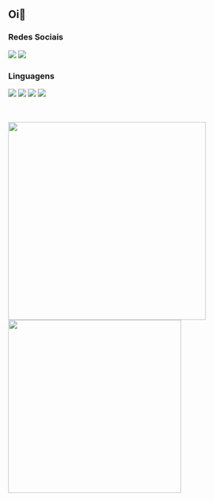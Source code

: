 ## Oi👋

### Redes Sociais
<div>
  <a href="https://www.linkedin.com/in/djeffersonalmeida/"><img src="https://img.shields.io/badge/LinkedIn-0077B5?style=for-the-badge&logo=linkedin&logoColor=white" /></a>
  <a href="https://open.spotify.com/user/12162259141"><img src="https://img.shields.io/badge/Spotify-1ED760?&style=for-the-badge&logo=spotify&logoColor=white" /></a>
</div>

### Linguagens
<div>
  <a href="#"><img src="https://img.shields.io/badge/C-00599C?style=for-the-badge&logo=c&logoColor=white"></a>
  <a href="#"><img src="https://img.shields.io/badge/Python-FFD43B?style=for-the-badge&logo=python&logoColor=blue"></a>
  <a href="#"><img src="https://img.shields.io/badge/PHP-777BB4?style=for-the-badge&logo=php&logoColor=white"></a>
  <a href="#"><img src="https://shields.io/badge/JavaScript-F7DF1E?style=for-the-badge&logo=JavaScript&logoColor=000"></a>
</div>

<br><br>
<img src="https://github-readme-stats.vercel.app/api?username=DjeffersonA&show_icons=true&theme=dracula&locale=pt-br" width="400"><br>
<img src="https://github-readme-stats.vercel.app/api/top-langs/?username=DjeffersonA&layout=compact&locale=pt-br" width="350"><br>

